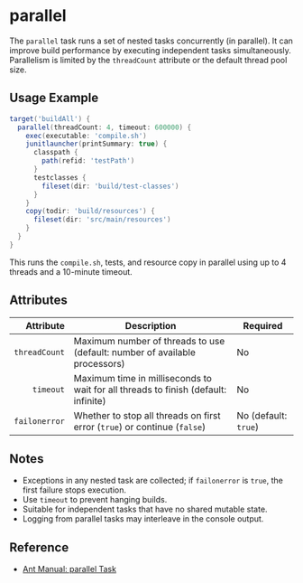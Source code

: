 # parallel

The `parallel` task runs a set of nested tasks concurrently (in parallel). It can improve build performance by executing independent tasks simultaneously. Parallelism is limited by the `threadCount` attribute or the default thread pool size.

## Usage Example

```groovy
target('buildAll') {
  parallel(threadCount: 4, timeout: 600000) {
    exec(executable: 'compile.sh')
    junitlauncher(printSummary: true) {
      classpath {
        path(refid: 'testPath')
      }
      testclasses {
        fileset(dir: 'build/test-classes')
      }
    }
    copy(todir: 'build/resources') {
      fileset(dir: 'src/main/resources')
    }
  }
}
```

This runs the `compile.sh`, tests, and resource copy in parallel using up to 4 threads and a 10-minute timeout.

## Attributes

| Attribute      | Description                                                                       | Required |
|---------------:|-----------------------------------------------------------------------------------|----------|
| `threadCount`   | Maximum number of threads to use (default: number of available processors)         | No       |
| `timeout`       | Maximum time in milliseconds to wait for all threads to finish (default: infinite)| No       |
| `failonerror`   | Whether to stop all threads on first error (`true`) or continue (`false`)          | No (default: `true`) |

## Notes

- Exceptions in any nested task are collected; if `failonerror` is `true`, the first failure stops execution.
- Use `timeout` to prevent hanging builds.
- Suitable for independent tasks that have no shared mutable state.
- Logging from parallel tasks may interleave in the console output.

## Reference

- [Ant Manual: parallel Task](https://ant.apache.org/manual/Tasks/parallel.html)
